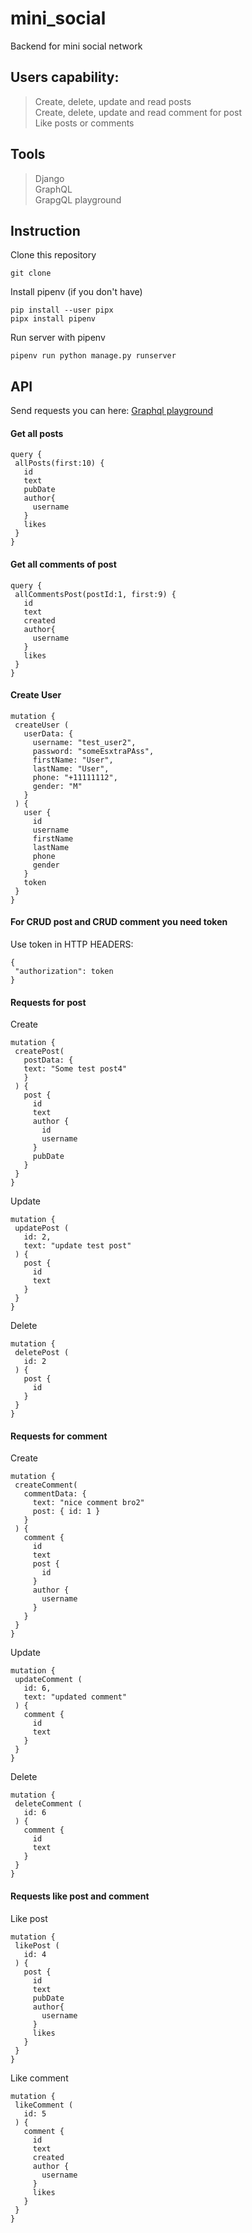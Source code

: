 # mini_social
 Backend for mini social network
## Users capability:
 > Create, delete, update and read posts  
 > Create, delete, update and read comment for post  
 > Like posts or comments
## Tools
 > Django  
 > GraphQL  
 > GrapgQL playground
## Instruction
 Clone this repository
 ```
 git clone 
 ```
 Install pipenv (if you don't have)
 ```
 pip install --user pipx
 pipx install pipenv
 ```
 Run server with pipenv
 ```
 pipenv run python manage.py runserver
 ```
## API
 Send requests you can here: [Graphql playground](http://127.0.0.1:8000/playground/)
#### Get all posts
 ```
 query {
  allPosts(first:10) {
    id
    text
    pubDate
    author{
      username
    }
    likes
  }
}
```
#### Get all comments of post
 ```
 query {
  allCommentsPost(postId:1, first:9) {
    id
    text
    created
    author{
      username
    }
    likes
  }
}
 ```
#### Create User
 ```
 mutation {
  createUser (
    userData: {
      username: "test_user2",
      password: "someEsxtraPAss",
      firstName: "User",
      lastName: "User",
      phone: "+11111112",
      gender: "M"
    }
  ) {
    user {
      id
      username
      firstName
      lastName
      phone
      gender
    }
    token
  }
}
 ```
#### For CRUD post and CRUD comment you need token  
 Use token in HTTP HEADERS:
 ```
 {
  "authorization": token
}
 ```
#### Requests for post
 Create
 ```
 mutation {
  createPost(
    postData: {
	text: "Some test post4"
    }
  ) {
    post {
      id
      text
      author {
        id
        username
      }
      pubDate
    }
  }
}
 ```
 Update
 ```
 mutation {
  updatePost (
    id: 2,
    text: "update test post"
  ) {
    post {
      id
      text
    }
  }
}
 ```
 Delete
 ```
 mutation {
  deletePost (
    id: 2
  ) {
    post {
      id
    }
  }
}
 ```
#### Requests for comment
 Create
 ```
 mutation {
  createComment(
    commentData: {
      text: "nice comment bro2"
      post: { id: 1 }
    }
  ) {
    comment {
      id
      text
      post {
        id
      }
      author {
        username
      }
    }
  }
}
 ```
 Update
 ```
 mutation {
  updateComment (
    id: 6,
    text: "updated comment"
  ) {
    comment {
      id
      text
    }
  }
}
 ```
 Delete
 ```
 mutation {
  deleteComment (
    id: 6
  ) {
    comment {
      id
      text
    }
  }
}
 ```
#### Requests like post and comment
 Like post
 ```
 mutation {
  likePost (
    id: 4
  ) {
    post {
      id
      text
      pubDate
      author{
        username
      }
      likes
    }
  }
}
 ```
 Like comment
 ```
 mutation {
  likeComment (
    id: 5
  ) {
    comment {
      id
      text
      created
      author {
        username
      }
      likes
    }
  }
}
 ```
